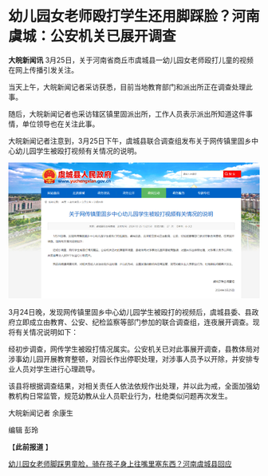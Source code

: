 # 幼儿园女老师殴打学生还用脚踩脸？河南虞城：公安机关已展开调查

**大皖新闻讯** 3月25日，关于河南省商丘市虞城县一幼儿园女老师殴打儿童的视频在网上传播引发关注。

当天上午，大皖新闻记者采访获悉，目前当地教育部门和派出所正在调查处理此事。

随后，大皖新闻记者也采访辖区镇里固派出所，工作人员表示派出所知道这件事情，单位领导也在关注此事。

大皖新闻记者注意到，3月25日下午，虞城县联合调查组发布关于网传镇里固乡中心幼儿园学生被殴打视频有关情况的说明。

![bed14b179164ca9e45a09fae02c6efe6.jpg](https://raw.githubusercontent.com/qqhsx/qqnews_image/main/2024/03/25/幼儿园女老师殴打学生还用脚踩脸？河南虞城：公安机关已展开调查/bed14b179164ca9e45a09fae02c6efe6.jpg)

3月24日晚，发现网传镇里固乡中心幼儿园学生被殴打的视频后，虞城县委、县政府立即成立由教育、公安、纪检监察等部门参加的联合调查组，连夜展开调查。现将有关情况说明如下：

经初步调查，网传学生被殴打情况属实。公安机关已对此事展开调查，县教体局对涉事幼儿园开展教育整顿，对园长作出停职处理，对涉事人员予以开除，并安排专业人员对学生进行心理疏导。

该县将根据调查结果，对相关责任人依法依规作出处理，并以此为戒，全面加强幼教机构日常监管，规范幼教从业人员职业行为，杜绝类似问题再次发生。

大皖新闻记者 余康生

编辑 彭玲

【**此前报道** 】

[幼儿园女老师脚踩男童脸，骑在孩子身上往嘴里塞东西？河南虞城县回应](https://news.qq.com/rain/a/20240325A037KG00)

